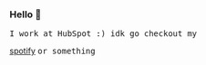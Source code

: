 ### Hello 👋

<samp>
  I work at HubSpot :)
</samp>
<samp>
  idk go checkout my
</samp>

[spotify](https://open.spotify.com/user/darkplay6?si=ALYplnW4Rtq5ZwOvZRuDCw)
<samp>
  or something
</samp>
